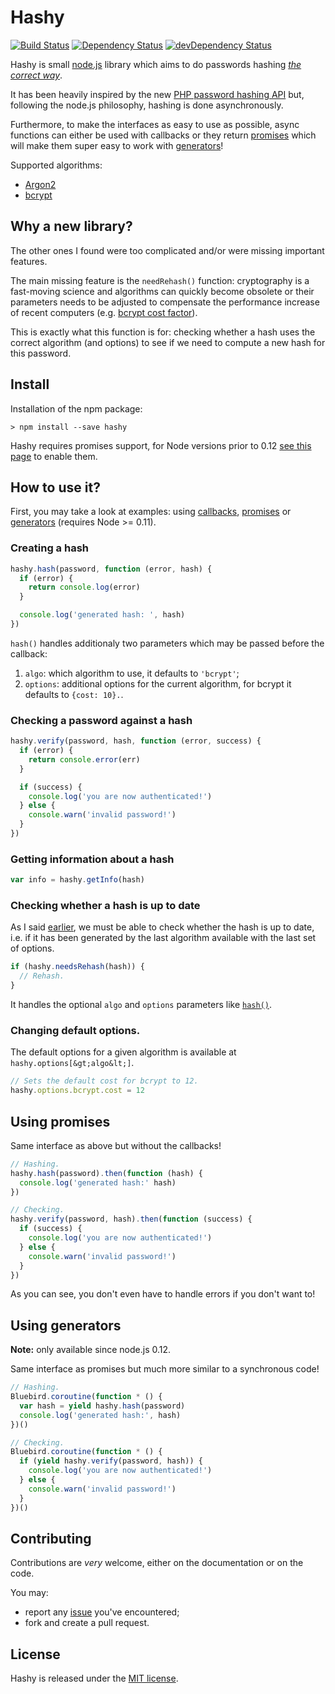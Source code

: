 # Hashy

[![Build Status](https://img.shields.io/travis/julien-f/nodejs-hashy/master.svg)](http://travis-ci.org/julien-f/nodejs-hashy)
[![Dependency Status](https://david-dm.org/julien-f/nodejs-hashy/status.svg?theme=shields.io)](https://david-dm.org/julien-f/nodejs-hashy)
[![devDependency Status](https://david-dm.org/julien-f/nodejs-hashy/dev-status.svg?theme=shields.io)](https://david-dm.org/julien-f/nodejs-hashy#info=devDependencies)

Hashy is small [node.js](http://nodejs.org/) library which aims to do
passwords hashing *[the correct
way](https://wiki.php.net/rfc/password_hash)*.

It has been heavily inspired by the new [PHP password hashing
API](http://www.php.net/manual/en/book.password.php) but, following
the node.js philosophy, hashing is done asynchronously.

Furthermore, to make the interfaces as easy to use as possible, async
functions can either be used with callbacks or they return
[promises](https://en.wikipedia.org/wiki/Promise_%28programming%29)
which will make them super easy to work with [generators](https://github.com/petkaantonov/bluebird/blob/master/API.md#generators)!

Supported algorithms:

- [Argon2](https://en.wikipedia.org/wiki/Argon2)
- [bcrypt](https://en.wikipedia.org/wiki/Bcrypt)

## Why a new library?

The other ones I found were too complicated and/or were missing
important features.

The main missing feature is the `needRehash()` function: cryptography
is a fast-moving science and algorithms can quickly become obsolete or
their parameters needs to be adjusted to compensate the performance
increase of recent computers (e.g. [bcrypt cost
factor](http://phpmaster.com/why-you-should-use-bcrypt-to-hash-stored-passwords/)).

This is exactly what this function is for: checking whether a hash
uses the correct algorithm (and options) to see if we need to compute
a new hash for this password.

## Install

Installation of the npm package:

```
> npm install --save hashy
```

Hashy requires promises support, for Node versions prior to 0.12 [see
this page](https://github.com/julien-f/js-promise-toolbox#usage) to
enable them.

## How to use it?

First, you may take a look at examples: using [callbacks](https://github.com/julien-f/nodejs-hashy/blob/master/examples/callbacks.js), [promises](https://github.com/julien-f/nodejs-hashy/blob/master/examples/promises.js) or [generators](https://github.com/julien-f/nodejs-hashy/blob/master/examples/generators.js) (requires Node >= 0.11).

### Creating a hash

```js
hashy.hash(password, function (error, hash) {
  if (error) {
    return console.log(error)
  }

  console.log('generated hash: ', hash)
})
```

`hash()` handles additionaly two parameters which may be passed before the callback:

1. `algo`: which algorithm to use, it defaults to `'bcrypt'`;
2. `options`: additional options for the current algorithm, for bcrypt
it defaults to `{cost: 10}.`.


### Checking a password against a hash

```js
hashy.verify(password, hash, function (error, success) {
  if (error) {
    return console.error(err)
  }

  if (success) {
    console.log('you are now authenticated!')
  } else {
    console.warn('invalid password!')
  }
})
```

### Getting information about a hash

```js
var info = hashy.getInfo(hash)
```

### Checking whether a hash is up to date

As I said [earlier](#why-a-new-library), we must be able to check
whether the hash is up to date, i.e. if it has been generated by the
last algorithm available with the last set of options.

```js
if (hashy.needsRehash(hash)) {
  // Rehash.
}
```

It handles the optional `algo` and `options` parameters like
[`hash()`](#creating-a-hash).

### Changing default options.

The default options for a given algorithm is available at `hashy.options[&gt;algo&lt;]`.

```js
// Sets the default cost for bcrypt to 12.
hashy.options.bcrypt.cost = 12
```

## Using promises

Same interface as above but without the callbacks!

```javascript
// Hashing.
hashy.hash(password).then(function (hash) {
  console.log('generated hash:' hash)
})

// Checking.
hashy.verify(password, hash).then(function (success) {
  if (success) {
    console.log('you are now authenticated!')
  } else {
    console.warn('invalid password!')
  }
})

```

As you can see, you don't even have to handle errors if you don't want
to!

## Using generators

**Note:** only available since node.js 0.12.

Same interface as promises but much more similar to a synchronous
code!

```javascript
// Hashing.
Bluebird.coroutine(function * () {
  var hash = yield hashy.hash(password)
  console.log('generated hash:', hash)
})()

// Checking.
Bluebird.coroutine(function * () {
  if (yield hashy.verify(password, hash)) {
    console.log('you are now authenticated!')
  } else {
    console.warn('invalid password!')
  }
})()
```

## Contributing

Contributions are *very* welcome, either on the documentation or on
the code.

You may:

- report any [issue](https://github.com/julien-f/nodejs-hashy/issues)
  you've encountered;
- fork and create a pull request.

## License

Hashy is released under the [MIT
license](https://en.wikipedia.org/wiki/MIT_License).
